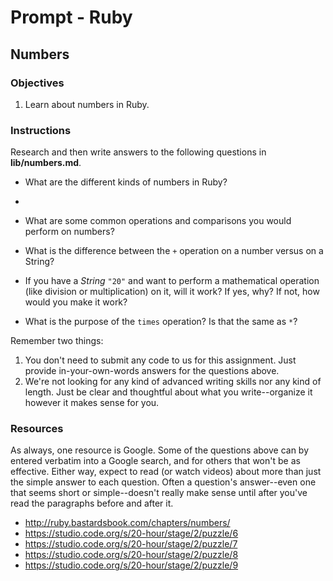 # Prompt - Ruby

## Numbers

### Objectives

1. Learn about numbers in Ruby.

### Instructions

Research and then write answers to the following questions in **lib/numbers.md**.

- What are the different kinds of numbers in Ruby?
-  

- What are some common operations and comparisons you would perform on numbers?
- What is the difference between the `+` operation on a number versus on a String?
- If you have a _String_ `"20"` and want to perform a mathematical operation (like division or multiplication) on it, will it work? If yes, why? If not, how would you make it work?
- What is the purpose of the `times` operation? Is that the same as `*`?

Remember two things:

1. You don't need to submit any code to us for this assignment. Just provide in-your-own-words answers for the questions above.
2. We're not looking for any kind of advanced writing skills nor any kind of length. Just be clear and thoughtful about what you write--organize it however it makes sense for you.

### Resources

As always, one resource is Google. Some of the questions above can by entered verbatim into a Google search, and for others that won't be as effective. Either way, expect to read (or watch videos) about more than just the simple answer to each question. Often a question's answer--even one that seems short or simple--doesn't really make sense until after you've read the paragraphs before and after it.

- http://ruby.bastardsbook.com/chapters/numbers/
- https://studio.code.org/s/20-hour/stage/2/puzzle/6
- https://studio.code.org/s/20-hour/stage/2/puzzle/7
- https://studio.code.org/s/20-hour/stage/2/puzzle/8
- https://studio.code.org/s/20-hour/stage/2/puzzle/9